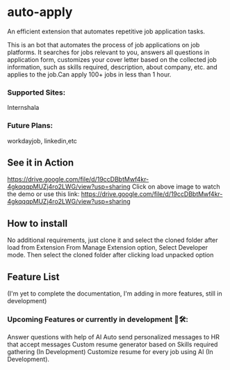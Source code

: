 # auto-apply
An efficient extension that automates repetitive job application tasks.

This is an  bot that automates the process of job applications on job platforms. It searches for jobs relevant to you, answers all questions in application form, customizes your cover letter based on the collected job information, such as skills required, description, about company, etc. and applies to the job.Can apply 100+ jobs in less than 1 hour.

### Supported Sites:
Internshala

### Future Plans:
workdayjob,
linkedin,etc

## See it in Action
https://drive.google.com/file/d/19ccDBbtMwf4kr-4gkqqqpMUZj4ro2LWG/view?usp=sharing
Click on above image to watch the demo or use this link: https://drive.google.com/file/d/19ccDBbtMwf4kr-4gkqqqpMUZj4ro2LWG/view?usp=sharing

## How to install
No additional requirements, just clone it and select the cloned folder after load from Extension
From Manage Extension option, Select Developer mode.
Then select the cloned folder after clicking load unpacked option

## Feature List
(I'm yet to complete the documentation, I'm adding in more features, still in development)

### Upcoming Features or currently in development 🤖🛠️:
Answer questions with help of AI
Auto send personalized messages to HR that accept messages
Custom resume generator based on Skills required gathering (In Development)
Customize resume for every job using AI (In Development).
